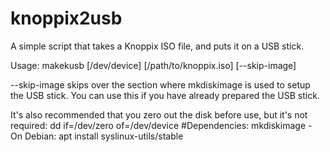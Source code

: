 # knoppix2usb

A simple script that takes a Knoppix ISO file, and puts it on a USB stick.

Usage: makekusb [/dev/device] [/path/to/knoppix.iso] [--skip-image]

--skip-image skips over the section where mkdiskimage is used to setup the USB stick. You can use this if you have already prepared the USB stick.

It's also recommended that you zero out the disk before use, but it's not required:
 dd if=/dev/zero of=/dev/device
#Dependencies:
mkdiskimage - On Debian: apt install syslinux-utils/stable
